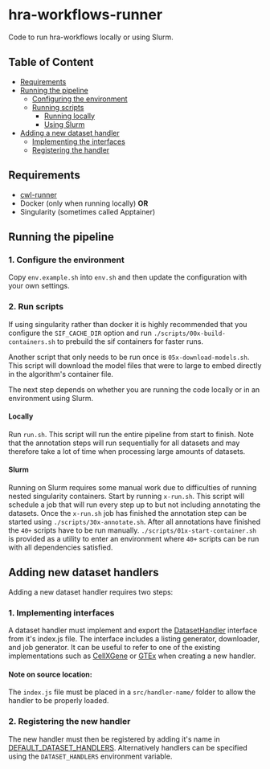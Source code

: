 # hra-workflows-runner
Code to run hra-workflows locally or using Slurm.

## Table of Content
- [Requirements](#requirements)
- [Running the pipeline](#running-the-pipeline)
  - [Configuring the environment](#1-configure-the-environment)
  - [Running scripts](#2-run-scripts)
    - [Running locally](#locally)
    - [Using Slurm](#slurm)
- [Adding a new dataset handler](#adding-new-dataset-handlers)
  - [Implementing the interfaces](#1-implementing-interfaces)
  - [Registering the handler](#2-registering-the-new-handler)

## Requirements
- [cwl-runner](https://github.com/common-workflow-language/cwltool)
- Docker (only when running locally) **OR**
- Singularity (sometimes called Apptainer)

## Running the pipeline

### 1. Configure the environment
Copy `env.example.sh` into `env.sh` and then update the configuration with your own settings.

### 2. Run scripts
If using singularity rather than docker it is highly recommended that you configure the `SIF_CACHE_DIR` option and run `./scripts/00x-build-containers.sh` to prebuild the sif containers for faster runs.

Another script that only needs to be run once is `05x-download-models.sh`. This script will download the model files that were to large to embed directly in the algorithm's container file.

The next step depends on whether you are running the code locally or in an environment using Slurm.

#### Locally
Run `run.sh`. This script will run the entire pipeline from start to finish. Note that the annotation steps will run sequentially for all datasets and may therefore take a lot of time when processing large amounts of datasets.

#### Slurm
Running on Slurm requires some manual work due to difficulties of running nested singularity containers. Start by running `x-run.sh`. This script will schedule a job that will run every step up to but not including annotating the datasets. Once the `x-run.sh` job has finished the annotation step can be started using `./scripts/30x-annotate.sh`. After all annotations have finished the `40+` scripts have to be run manually. `./scripts/01x-start-container.sh` is provided as a utility to enter an environment where `40+` scripts can be run with all dependencies satisfied.

## Adding new dataset handlers
Adding a new dataset handler requires two steps:

### 1. Implementing interfaces
A dataset handler must implement and export the [DatasetHandler](./src/util/handler.js) interface from it's index.js file. The interface includes a listing generator, downloader, and job generator. It can be useful to refer to one of the existing implementations such as [CellXGene](./src/cellxgene/index.js) or [GTEx](./src/gtex/index.js) when creating a new handler.

#### Note on source location:
The `index.js` file must be placed in a `src/handler-name/` folder to allow the handler to be properly loaded.

### 2. Registering the new handler
The new handler must then be registered by adding it's name in [DEFAULT_DATASET_HANDLERS](./src/util/constants.js). Alternatively handlers can be specified using the `DATASET_HANDLERS` environment variable.
